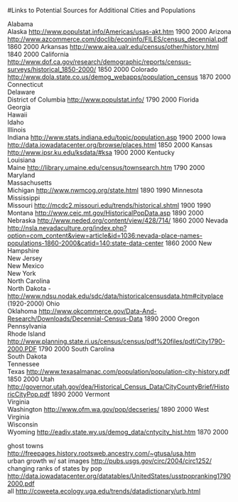 #Links to Potential Sources for Additional Cities and Populations

Alabama			
Alaska	http://www.populstat.info/Americas/usas-akt.htm	1900	2000
Arizona	http://www.azcommerce.com/doclib/econinfo/FILES/census_decennial.pdf	1860	2000
Arkansas	http://www.aiea.ualr.edu/census/other/history.html	1840	2000
California	http://www.dof.ca.gov/research/demographic/reports/census-surveys/historical_1850-2000/	1850	2000
Colorado	http://www.dola.state.co.us/demog_webapps/population_census	1870	2000
Connecticut			
Delaware			
District of Columbia	http://www.populstat.info/	1790	2000
Florida			
Georgia			
Hawaii			
Idaho			
Illinois			
Indiana	http://www.stats.indiana.edu/topic/population.asp	1900	2000
Iowa	http://data.iowadatacenter.org/browse/places.html	1850	2000
Kansas	http://www.ipsr.ku.edu/ksdata/#ksa	1900	2000
Kentucky			
Louisiana			
Maine	http://library.umaine.edu/census/townsearch.htm	1790	2000
Maryland			
Massachusetts			
Michigan	http://www.nwmcog.org/state.html	1890	1990
Minnesota			
Mississippi			
Missouri	http://mcdc2.missouri.edu/trends/historical.shtml	1900	1990
Montana	http://www.ceic.mt.gov/HistoricalPopData.asp	1890	2000
Nebraska	http://www.neded.org/content/view/428/714/	1860	2000
Nevada	http://nsla.nevadaculture.org/index.php?option=com_content&view=article&id=1036:nevada-place-names-populations-1860-2000&catid=140:state-data-center	1860	2000
New Hampshire			
New Jersey			
New Mexico			
New York			
North Carolina			
North Dakota	- http://www.ndsu.nodak.edu/sdc/data/historicalcensusdata.htm#cityplace	(1920-2000)
Ohio			
Oklahoma	http://www.okcommerce.gov/Data-And-Research/Downloads/Decennial-Census-Data	1890	2000
Oregon			
Pennsylvania			
Rhode Island	http://www.planning.state.ri.us/census/census/pdf%20files/pdf/City1790-2000.PDF	1790	2000
South Carolina			
South Dakota			
Tennessee			
Texas	http://www.texasalmanac.com/population/population-city-history.pdf	1850	2000
Utah	http://governor.utah.gov/dea/Historical_Census_Data/CityCountyBrief/HistoricCityPop.pdf	1890	2000
Vermont			
Virginia			
Washington	http://www.ofm.wa.gov/pop/decseries/	1890	2000
West Virginia			
Wisconsin			
Wyoming	http://eadiv.state.wy.us/demog_data/cntycity_hist.htm	1870	2000
			
ghost towns	http://freepages.history.rootsweb.ancestry.com/~gtusa/usa.htm		
urban growth w/ sat images	http://pubs.usgs.gov/circ/2004/circ1252/		
changing ranks of states by pop	http://data.iowadatacenter.org/datatables/UnitedStates/usstpopranking17902000.pdf		
all	http://coweeta.ecology.uga.edu/trends/datadictionary/urb.html		
